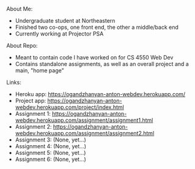 About Me:
- Undergraduate student at Northeastern
- Finished two co-ops, one front end, the other a middle/back end
- Currently working at Projector PSA

About Repo:
- Meant to contain code I have worked on for CS 4550 Web Dev
- Contains standalone assignments, as well as an overall project and a main, "home page"

Links:
- Heroku app:   https://ogandzhanyan-anton-webdev.herokuapp.com/
- Project app:  https://ogandzhanyan-anton-webdev.herokuapp.com/project/index.html
- Assignment 1: https://ogandzhanyan-anton-webdev.herokuapp.com/assignment/assignment1.html
- Assignment 2: https://ogandzhanyan-anton-webdev.herokuapp.com/assignment/assignment2.html
- Assignment 3: (None, yet...)
- Assignment 4: (None, yet...)
- Assignment 5: (None, yet...)
- Assignment 6: (None, yet...)